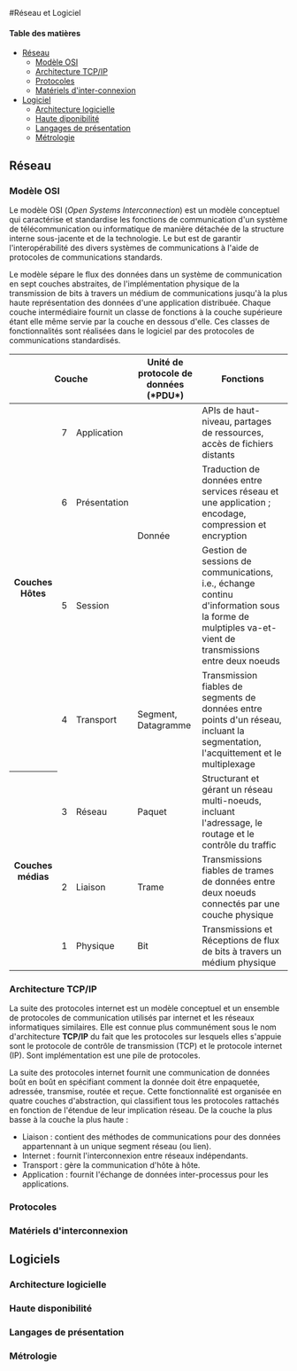 #Réseau et Logiciel

#### Table des matières

* [Réseau](#réseau)
    + [Modèle OSI](#modèle-osi)
    + [Architecture TCP/IP](#architecture-tcp-ip)
    + [Protocoles](#protocoles)
    + [Matériels d'inter-connexion](#matériel-dinter-connection)
* [Logiciel](#logiciel)
    + [Architecture logicielle](#architecture-logicielle)
    + [Haute diponibilité](#haute-disponibilité)
    + [Langages de présentation](#languages-de-présentation)
    + [Métrologie](#métrologie)

## Réseau

### Modèle OSI

Le modèle OSI (*Open Systems Interconnection*) est un modèle conceptuel qui caractérise et standardise les fonctions de
communication d'un système de télécommunication ou informatique de manière détachée de la structure interne sous-jacente et de la
technologie. Le but est de garantir l'interopérabilité des divers systèmes de communications à l'aide de protocoles de
communications standards.

Le modèle sépare le flux des données dans un système de communication en sept couches abstraites, de l'implémentation physique de la
transmission de bits à travers un médium de communications jusqu'à la plus haute représentation des données d'une application
distribuée. Chaque couche intermédiaire fournit un classe de fonctions à la couche supérieure étant elle même servie par la couche
en dessous d'elle. Ces classes de fonctionnalités sont réalisées dans le logiciel par des protocoles de communications standardisés.

<table>
    <thead>
        <tr>
            <th colspan="3">Couche</th>
            <th>Unité de protocole de données (*PDU*)</th>
            <th>Fonctions</th>
        </tr>
    </thead>
    <tbody>
        <tr>
            <th rowspan="4">Couches Hôtes</th>
            <td>7</td>
            <td>Application</td>
            <td rowspan="3">Donnée</td>
            <td>APIs de haut-niveau, partages de ressources, accès de fichiers distants</td>
        </tr>
        <tr>
            <td>6</td>
            <td>Présentation</td>
            <td>Traduction de données entre services réseau et une application ; encodage, compression et encryption</td>
        </tr>
        <tr>
            <td>5</td>
            <td>Session</td>
            <td>Gestion de sessions de communications, i.e., échange continu d'information sous la forme de mulptiples va-et-vient
            de transmissions entre deux noeuds</td>
        </tr>
        <tr>
            <td>4</td>
            <td>Transport</td>
            <td>Segment, Datagramme</td>
            <td>Transmission fiables de segments de données entre points d'un réseau, incluant la segmentation, l'acquittement et le
            multiplexage</td>
        </tr>
        <tr>
            <th rowspan="3">Couches médias</th>
            <td>3</td>
            <td>Réseau</td>
            <td>Paquet</td>
            <td>Structurant et gérant un réseau multi-noeuds, incluant l'adressage, le routage et le contrôle du traffic</td>
        </tr>
        <tr>
            <td>2</td>
            <td>Liaison</td>
            <td>Trame</td>
            <td>Transmissions fiables de trames de données entre deux noeuds connectés par une couche physique</td>
        </tr>
        <tr>
            <td>1</td>
            <td>Physique</td>
            <td>Bit</td>
            <td>Transmissions et Réceptions de flux de bits à travers un médium physique</td>
        </tr>
    </tbody>
</table>

### Architecture TCP/IP

La suite des protocoles internet est un modèle conceptuel et un ensemble de protocoles de communication utilisés par internet et les
réseaux informatiques similaires. Elle est connue plus communément sous le nom d'architecture **TCP/IP** du fait que les protocoles
sur lesquels elles s'appuie sont le protocole de contrôle de transmission (TCP) et le protocole internet (IP). Sont implémentation
est une pile de protocoles.

La suite des protocoles internet fournit une communication de données boût en boût en spécifiant comment la donnée doit être
enpaquetée, adressée, transmise, routée et reçue. Cette fonctionnalité est organisée en quatre couches d'abstraction, qui
classifient tous les protocoles rattachés en fonction de l'étendue de leur implication réseau. De la couche la plus basse à la
couche la plus haute :

* Liaison : contient des méthodes de communications pour des données appartennant à un unique segment réseau (ou lien).
* Internet : fournit l'interconnexion entre réseaux indépendants.
* Transport : gère la communication d'hôte à hôte.
* Application : fournit l'échange de données inter-processus pour les applications.

### Protocoles

### Matériels d'interconnexion

## Logiciels

### Architecture logicielle

### Haute disponibilité

### Langages de présentation

### Métrologie

